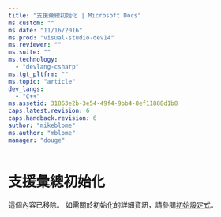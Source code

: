 ```yaml
---
title: "支援彙總初始化 | Microsoft Docs"
ms.custom: ""
ms.date: "11/16/2016"
ms.prod: "visual-studio-dev14"
ms.reviewer: ""
ms.suite: ""
ms.technology: 
  - "devlang-csharp"
ms.tgt_pltfrm: ""
ms.topic: "article"
dev_langs: 
  - "C++"
ms.assetid: 31863e2b-3e54-49f4-9bb4-8ef11888d1b8
caps.latest.revision: 6
caps.handback.revision: 6
author: "mikeblome"
ms.author: "mblome"
manager: "douge"
---
```

# 支援彙總初始化
這個內容已移除。 如需關於初始化的詳細資訊，請參閱[初始設定式](/visual-cpp/cpp/initializers)。
